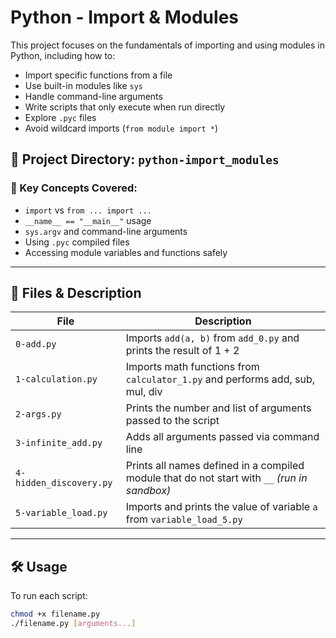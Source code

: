 # Python - Import & Modules

This project focuses on the fundamentals of importing and using modules in Python, including how to:

- Import specific functions from a file
- Use built-in modules like `sys`
- Handle command-line arguments
- Write scripts that only execute when run directly
- Explore `.pyc` files
- Avoid wildcard imports (`from module import *`)

## 📁 Project Directory: `python-import_modules`

### 🧠 Key Concepts Covered:
- `import` vs `from ... import ...`
- `__name__ == "__main__"` usage
- `sys.argv` and command-line arguments
- Using `.pyc` compiled files
- Accessing module variables and functions safely

---

## 📌 Files & Description

| File | Description |
|------|-------------|
| `0-add.py` | Imports `add(a, b)` from `add_0.py` and prints the result of 1 + 2 |
| `1-calculation.py` | Imports math functions from `calculator_1.py` and performs add, sub, mul, div |
| `2-args.py` | Prints the number and list of arguments passed to the script |
| `3-infinite_add.py` | Adds all arguments passed via command line |
| `4-hidden_discovery.py` | Prints all names defined in a compiled module that do not start with `__` *(run in sandbox)* |
| `5-variable_load.py` | Imports and prints the value of variable `a` from `variable_load_5.py` |

---

## 🛠 Usage

To run each script:

```bash
chmod +x filename.py
./filename.py [arguments...]


